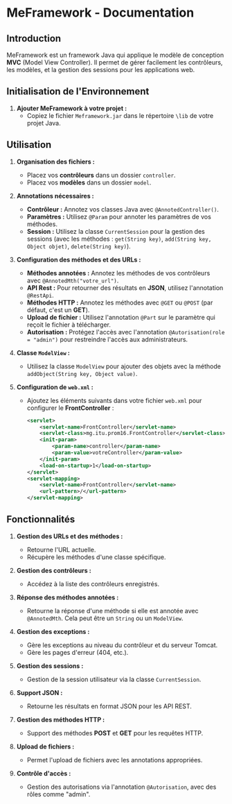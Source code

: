 # **MeFramework - Documentation**

## **Introduction**
MeFramework est un framework Java qui applique le modèle de conception **MVC** (Model View Controller). Il permet de gérer facilement les contrôleurs, les modèles, et la gestion des sessions pour les applications web.

## **Initialisation de l'Environnement**

1. **Ajouter MeFramework à votre projet :**
   - Copiez le fichier `Meframework.jar` dans le répertoire `\lib` de votre projet Java.

## **Utilisation**

1. **Organisation des fichiers :**
   - Placez vos **contrôleurs** dans un dossier `controller`.
   - Placez vos **modèles** dans un dossier `model`.

2. **Annotations nécessaires :**
   - **Contrôleur :** Annotez vos classes Java avec `@AnnotedController()`.
   - **Paramètres :** Utilisez `@Param` pour annoter les paramètres de vos méthodes.
   - **Session :** Utilisez la classe `CurrentSession` pour la gestion des sessions (avec les méthodes : `get(String key)`, `add(String key, Object objet)`, `delete(String key)`).

3. **Configuration des méthodes et des URLs :**
   - **Méthodes annotées :** Annotez les méthodes de vos contrôleurs avec `@AnnotedMth("votre_url")`.
   - **API Rest :** Pour retourner des résultats en **JSON**, utilisez l'annotation `@RestApi`.
   - **Méthodes HTTP :** Annotez les méthodes avec `@GET` ou `@POST` (par défaut, c'est un **GET**).
   - **Upload de fichier :** Utilisez l'annotation `@Part` sur le paramètre qui reçoit le fichier à télécharger.
   - **Autorisation :** Protégez l'accès avec l'annotation `@Autorisation(role = "admin")` pour restreindre l'accès aux administrateurs.

4. **Classe `ModelView` :**
   - Utilisez la classe `ModelView` pour ajouter des objets avec la méthode `addObject(String key, Object value)`.

5. **Configuration de `web.xml` :**
   - Ajoutez les éléments suivants dans votre fichier `web.xml` pour configurer le **FrontController** :
     ```xml
     <servlet>
         <servlet-name>FrontController</servlet-name>
         <servlet-class>mg.itu.prom16.FrontController</servlet-class>
         <init-param>
             <param-name>controller</param-name>
             <param-value>votreController</param-value>
         </init-param>
         <load-on-startup>1</load-on-startup>
     </servlet>
     <servlet-mapping>
         <servlet-name>FrontController</servlet-name>
         <url-pattern>/</url-pattern>
     </servlet-mapping>
     ```

## **Fonctionnalités**

1. **Gestion des URLs et des méthodes :**
   - Retourne l'URL actuelle.
   - Récupère les méthodes d'une classe spécifique.

2. **Gestion des contrôleurs :**
   - Accédez à la liste des contrôleurs enregistrés.

3. **Réponse des méthodes annotées :**
   - Retourne la réponse d'une méthode si elle est annotée avec `@AnnotedMth`. Cela peut être un `String` ou un `ModelView`.

4. **Gestion des exceptions :**
   - Gère les exceptions au niveau du contrôleur et du serveur Tomcat.
   - Gère les pages d'erreur (404, etc.).

5. **Gestion des sessions :**
   - Gestion de la session utilisateur via la classe `CurrentSession`.

6. **Support JSON :**
   - Retourne les résultats en format JSON pour les API REST.

7. **Gestion des méthodes HTTP :**
   - Support des méthodes **POST** et **GET** pour les requêtes HTTP.

8. **Upload de fichiers :**
   - Permet l'upload de fichiers avec les annotations appropriées.

9. **Contrôle d'accès :**
   - Gestion des autorisations via l'annotation `@Autorisation`, avec des rôles comme "admin".
